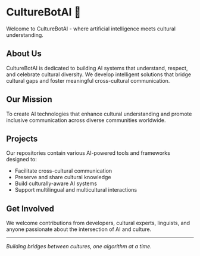 # CultureBotAI 🤖

Welcome to CultureBotAI - where artificial intelligence meets cultural understanding.

## About Us

CultureBotAI is dedicated to building AI systems that understand, respect, and celebrate cultural diversity. We develop intelligent solutions that bridge cultural gaps and foster meaningful cross-cultural communication.

## Our Mission

To create AI technologies that enhance cultural understanding and promote inclusive communication across diverse communities worldwide.

## Projects

Our repositories contain various AI-powered tools and frameworks designed to:
- Facilitate cross-cultural communication
- Preserve and share cultural knowledge
- Build culturally-aware AI systems
- Support multilingual and multicultural interactions

## Get Involved

We welcome contributions from developers, cultural experts, linguists, and anyone passionate about the intersection of AI and culture.

---

*Building bridges between cultures, one algorithm at a time.*